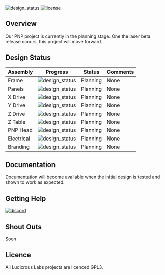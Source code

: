 
![design_status](https://img.shields.io/badge/status-planning-blue?style=for-the-badge)
![license](https://img.shields.io/github/license/ludicrouslabs/Laser?style=for-the-badge)


## Overview

Our PNP project is currently in the planning stage. One the laser beta release occurs, this project will move forward.

## Design Status

| Assembly                       | Progress        | Status | Comments                       | 
|--------------------------------|:---------------:|--------|--------------------------------| 
| Frame      | ![design_status](https://img.shields.io/badge/Progress-0%25-red) | Planning | None |
| Panels     | ![design_status](https://img.shields.io/badge/Progress-0%25-red) | Planning | None |
| X Drive    | ![design_status](https://img.shields.io/badge/Progress-0%25-red) | Planning | None |
| Y Drive    | ![design_status](https://img.shields.io/badge/Progress-0%25-red) | Planning | None |
| Z Drive    | ![design_status](https://img.shields.io/badge/Progress-0%25-red) | Planning | None |
| Z Table    | ![design_status](https://img.shields.io/badge/Progress-0%25-red) | Planning | None |
| PNP Head   | ![design_status](https://img.shields.io/badge/Progress-0%25-red) | Planning | None |
| Electrical | ![design_status](https://img.shields.io/badge/Progress-0%25-red) | Planning | None |
| Branding   | ![design_status](https://img.shields.io/badge/Progress-0%25-red) | Planning | None |


## Documentation

Documentation will become available when the initial design is tested and shown to work as expected.

## Getting Help
[![discord](https://www.freepnglogos.com/uploads/discord-logo-png/meltdown-esports-bars-19.png)](https://discord.gg/RAaGxKcNBF)

## Shout Outs

Soon

## Licence

All Ludicrous Labs projects are licenced GPL3.
